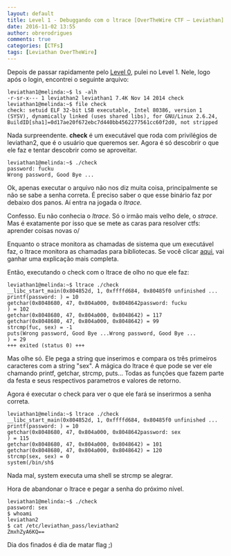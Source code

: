 ```yaml
---
layout: default
title: Level 1 - Debuggando com o ltrace [OverTheWire CTF – Leviathan]
date: 2016-11-02 13:55
author: obrerodrigues
comments: true
categories: [CTFs]
tags: [Leviathan OverTheWire]
---
```

Depois de passar rapidamente pelo <a href="https://brerodrigues.github.io/ctfs/level-0-e-1-overthewire-ctf-leviathan-write-ups">Level 0</a>, pulei no Level 1. Nele, logo após o login, encontrei o seguinte arquivo:

```
leviathan1@melinda:~$ ls -alh
-r-sr-x--- 1 leviathan2 leviathan1 7.4K Nov 14 2014 check
leviathan1@melinda:~$ file check
check: setuid ELF 32-bit LSB executable, Intel 80386, version 1 (SYSV), dynamically linked (uses shared libs), for GNU/Linux 2.6.24, BuildID[sha1]=0d17ae20f672ebc7d440bb4562277561cc60f2d0, not stripped
```

Nada surpreendente. <strong>check</strong> é um executável que roda com privilégios de leviathan2, que é o usuário que queremos ser. Agora é só descobrir o que ele faz e tentar descobrir como se aproveitar.

```
leviathan1@melinda:~$ ./check
password: fucku
Wrong password, Good Bye ...
```

Ok, apenas executar o arquivo não nos diz muita coisa, principalmente se não se sabe a senha correta. É preciso saber o que esse binário faz por debaixo dos panos. Aí entra na jogada o <em>ltrace.</em>

Confesso. Eu não conhecia o <em>ltrace</em>. Só o irmão mais velho dele, o <em>strace</em>. Mas é exatamente por isso que se mete as caras para resolver ctfs: aprender coisas novas o/

Enquanto o strace monitora as chamadas de sistema que um executável faz, o ltrace monitora as chamadas para bibliotecas. Se você clicar <a href="https://sergioprado.org/analisando-aplicacoes-linux-com-strace-e-ltrace/">aqui</a>, vai ganhar uma explicação mais completa.

Então, executando o check com o ltrace de olho no que ele faz:

```
leviathan1@melinda:~$ ltrace ./check
__libc_start_main(0x804852d, 1, 0xffffd684, 0x80485f0 unfinished ...
printf(password: ) = 10
getchar(0x8048680, 47, 0x804a000, 0x8048642password: fucku
) = 102
getchar(0x8048680, 47, 0x804a000, 0x8048642) = 117
getchar(0x8048680, 47, 0x804a000, 0x8048642) = 99
strcmp(fuc, sex) = -1
puts(Wrong password, Good Bye ...Wrong password, Good Bye ...
) = 29
+++ exited (status 0) +++
```

Mas olhe só. Ele pega a string que inserimos e compara os três primeiros caracteres com a string "sex". A mágica do ltrace é que pode se ver ele chamando printf, getchar, strcmp, puts... Todas as funções que fazem parte da festa e seus respectivos parametros e valores de retorno.

Agora é executar o check para ver o que ele fará se inserirmos a senha correta.

```
leviathan1@melinda:~$ ltrace ./check
__libc_start_main(0x804852d, 1, 0xffffd684, 0x80485f0 unfinished ...
printf(password: ) = 10
getchar(0x8048680, 47, 0x804a000, 0x8048642password: sex
) = 115
getchar(0x8048680, 47, 0x804a000, 0x8048642) = 101
getchar(0x8048680, 47, 0x804a000, 0x8048642) = 120
strcmp(sex, sex) = 0
system(/bin/sh$
```

Nada mal, system executa uma shell se strcmp se alegrar.

Hora de abandonar o ltrace e pegar a senha do próximo nível.

```
leviathan1@melinda:~$ ./check
password: sex
$ whoami
leviathan2
$ cat /etc/leviathan_pass/leviathan2
ZmxhZyA6KQ==
```

Dia dos finados é dia de matar flag ;)
